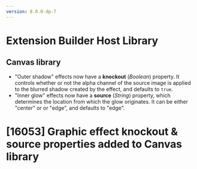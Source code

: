 ```yaml
---
version: 8.0.0-dp-7
---
```

# Extension Builder Host Library
## Canvas library

* "Outer shadow" effects now have a **knockout** (*Boolean*) property.  It controls whether or not the alpha channel of the source image is applied to the blurred shadow created by the effect, and defaults to `true`.
* "Inner glow" effects now have a **source** (*String*) property, which determines the location from which the glow originates.  It can be either "center" or or "edge", and defaults to "edge".

# [16053] Graphic effect knockout & source properties added to Canvas library
